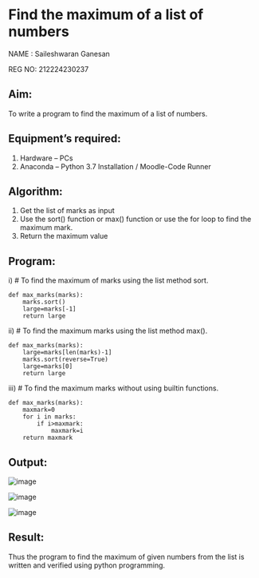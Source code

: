 # Find the maximum of a list of numbers

NAME : Saileshwaran Ganesan

REG NO: 212224230237

## Aim:
To write a program to find the maximum of a list of numbers.
## Equipment’s required:
1.	Hardware – PCs
2.	Anaconda – Python 3.7 Installation / Moodle-Code Runner
## Algorithm:
1.	Get the list of marks as input
2.	Use the sort() function or max() function or use the for loop to find the maximum mark.
3.	Return the maximum value
## Program:

i)	# To find the maximum of marks using the list method sort.
```
def max_marks(marks):
    marks.sort()
    large=marks[-1]
    return large
```

ii)	# To find the maximum marks using the list method max().
```
def max_marks(marks):
    large=marks[len(marks)-1]
    marks.sort(reverse=True)
    large=marks[0]
    return large
```

iii) # To find the maximum marks without using builtin functions.
```
def max_marks(marks):
    maxmark=0
    for i in marks:
        if i>maxmark:
            maxmark=i
    return maxmark
```



## Output:

![image](https://github.com/user-attachments/assets/92b4b7b9-6a05-49e2-b102-12f149d50b1a)

![image](https://github.com/user-attachments/assets/d55c056c-34ff-44e2-b4bc-1211be552f56)

![image](https://github.com/user-attachments/assets/aadc8aba-a506-48b8-a5a3-121e2d11ac4d)




## Result:
Thus the program to find the maximum of given numbers from the list is written and verified using python programming.
